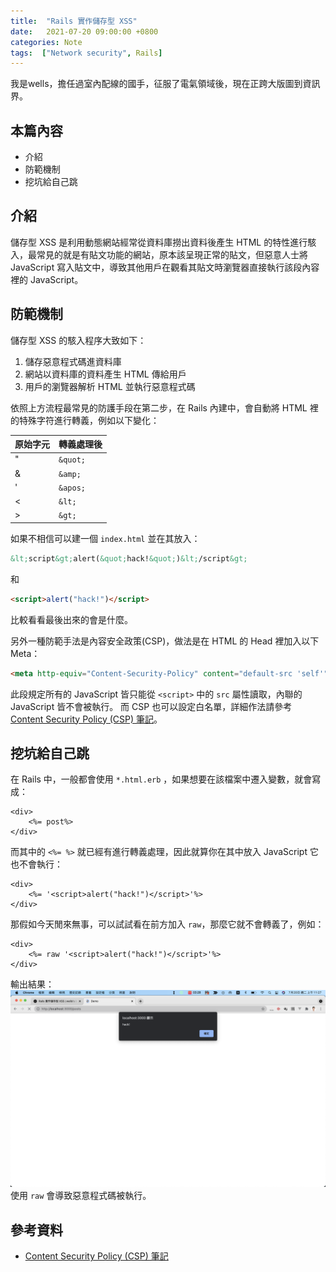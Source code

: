 ```yaml
---
title:  "Rails 實作儲存型 XSS"
date:   2021-07-20 09:00:00 +0800
categories: Note
tags:  ["Network security", Rails]
--- 
```


我是wells，擔任過室內配線的國手，征服了電氣領域後，現在正跨大版圖到資訊界。

## 本篇內容
- 介紹
- 防範機制
- 挖坑給自己跳 

## 介紹
儲存型 XSS 是利用動態網站經常從資料庫撈出資料後產生 HTML 的特性進行駭入，最常見的就是有貼文功能的網站，原本該呈現正常的貼文，但惡意人士將 JavaScript 寫入貼文中，導致其他用戶在觀看其貼文時瀏覽器直接執行該段內容裡的 JavaScript。
## 防範機制
儲存型 XSS 的駭入程序大致如下：
1. 儲存惡意程式碼進資料庫
2. 網站以資料庫的資料產生 HTML 傳給用戶
3. 用戶的瀏覽器解析 HTML 並執行惡意程式碼

依照上方流程最常見的防護手段在第二步，在 Rails 內建中，會自動將 HTML 裡的特殊字符進行轉義，例如以下變化：

| 原始字元 | 轉義處理後 |
| -------- | ---------- |
| "        | `&quot;`   |
| &        | `&amp;`    |
| '        | `&apos;`   |
| <        | `&lt;`     |
| >        | `&gt;`     |

如果不相信可以建一個 `index.html` 並在其放入：
```html
&lt;script&gt;alert(&quot;hack!&quot;)&lt;/script&gt;
```
和
```html
<script>alert("hack!")</script>
```
比較看看最後出來的會是什麼。

另外一種防範手法是內容安全政策(CSP)，做法是在 HTML 的 Head 裡加入以下 Meta：
```html
<meta http-equiv="Content-Security-Policy" content="default-src 'self'">
```
此段規定所有的 JavaScript 皆只能從 `<script>` 中的 `src` 屬性讀取，內聯的 JavaScript 皆不會被執行。
而 CSP 也可以設定白名單，詳細作法請參考 [Content Security Policy (CSP) 筆記](https://hackmd.io/@Eotones/BkOX6u5kX)。

## 挖坑給自己跳 
 在 Rails 中，一般都會使用 `*.html.erb` ，如果想要在該檔案中遷入變數，就會寫成：
```erb
<div>
    <%= post%>
</div>
```
而其中的 `<%= %>` 就已經有進行轉義處理，因此就算你在其中放入 JavaScript 它也不會執行：
```erb
<div>
    <%= '<script>alert("hack!")</script>'%>
</div>
```
那假如今天閒來無事，可以試試看在前方加入 `raw`，那麼它就不會轉義了，例如：
```erb
<div>
    <%= raw '<script>alert("hack!")</script>'%>
</div>
```
輸出結果：
![picture 1](/assets/images/2021-07-20-實作儲存型XSS-2e7a6835c92703092a708c5799b85869200c9fd35da85fda8f7bf9d40ef1c7a4.png)  
使用 `raw` 會導致惡意程式碼被執行。

## 參考資料
- [Content Security Policy (CSP) 筆記](https://hackmd.io/@Eotones/BkOX6u5kX)